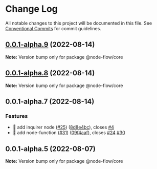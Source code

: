 # Change Log

All notable changes to this project will be documented in this file.
See [Conventional Commits](https://conventionalcommits.org) for commit guidelines.

## [0.0.1-alpha.9](https://github.com/WayneGongCN/node-flow/compare/v0.0.1-alpha.8...v0.0.1-alpha.9) (2022-08-14)

**Note:** Version bump only for package @node-flow/core





## [0.0.1-alpha.8](https://github.com/WayneGongCN/node-flow/compare/v0.0.1-alpha.7...v0.0.1-alpha.8) (2022-08-14)

**Note:** Version bump only for package @node-flow/core





## 0.0.1-alpha.7 (2022-08-14)


### Features

* 🎸 add inquirer node ([#25](https://github.com/WayneGongCN/node-flow/issues/25)) ([8d8e4bc](https://github.com/WayneGongCN/node-flow/commit/8d8e4bc89a05bcda3abcf23b5c4ee573c000da4d)), closes [#4](https://github.com/WayneGongCN/node-flow/issues/4)
* 🎸 add node-function ([#31](https://github.com/WayneGongCN/node-flow/issues/31)) ([09f4aaf](https://github.com/WayneGongCN/node-flow/commit/09f4aaf88c518563234fa7dcadc738d97b43cec8)), closes [#24](https://github.com/WayneGongCN/node-flow/issues/24) [#30](https://github.com/WayneGongCN/node-flow/issues/30)





## 0.0.1-alpha.5 (2022-08-07)

**Note:** Version bump only for package @node-flow/core
